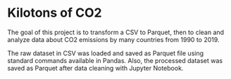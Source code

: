 # Kilotons of CO2

The goal of this project is to transform a CSV to Parquet, then to clean and analyze data about CO2 emissions by many countries from 1990 to 2019.

The raw dataset in CSV was loaded and saved as Parquet file using standard commands available in Pandas. Also, the processed dataset was saved as Parquet after data cleaning with Jupyter Notebook.

